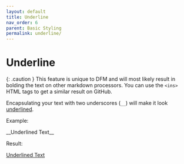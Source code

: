 ```yaml
---
layout: default
title: Underline
nav_order: 6
parent: Basic Styling
permalink: underline/
---
```


# Underline

{: .caution }
This feature is unique to DFM and will most likely result in bolding the text on other markdown processors. You can use the `<ins>` HTML tags to get a similar result on GitHub.

Encapsulating your text with two underscores (`__`) will make it look <ins>underlined</ins>.

Example:

\_\_Underlined Text\_\_

Result:

<ins>Underlined Text</ins>
